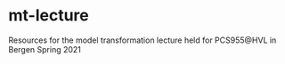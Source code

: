# mt-lecture
Resources for the model transformation lecture held for PCS955@HVL in Bergen Spring 2021
